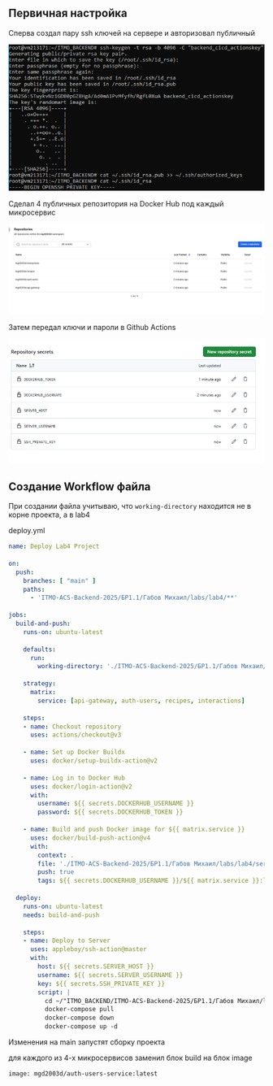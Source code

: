 ## Первичная настройка

Сперва создал пару ssh ключей на сервере и авторизовал публичный

![image](assets/image.png)

Сделал 4 публичных репозитория на Docker Hub под каждый микросервис

![alt text](assets/image2.png)

Затем передал ключи и пароли в Github Actions

![alt text](assets/image3.png)

## Создание Workflow файла

При создании файла учитываю, что `working-directory` находится не в корне проекта, а в lab4

deploy.yml

```yaml
name: Deploy Lab4 Project

on:
  push:
    branches: [ "main" ]
    paths:
      - 'ITMO-ACS-Backend-2025/БР1.1/Габов Михаил/labs/lab4/**'

jobs:
  build-and-push:
    runs-on: ubuntu-latest
    
    defaults:
      run:
        working-directory: './ITMO-ACS-Backend-2025/БР1.1/Габов Михаил/labs/lab4'
        
    strategy:
      matrix:
        service: [api-gateway, auth-users, recipes, interactions]

    steps:
    - name: Checkout repository
      uses: actions/checkout@v3

    - name: Set up Docker Buildx
      uses: docker/setup-buildx-action@v2

    - name: Log in to Docker Hub
      uses: docker/login-action@v2
      with:
        username: ${{ secrets.DOCKERHUB_USERNAME }}
        password: ${{ secrets.DOCKERHUB_TOKEN }}

    - name: Build and push Docker image for ${{ matrix.service }}
      uses: docker/build-push-action@v4
      with:
        context: .
        file: './ITMO-ACS-Backend-2025/БР1.1/Габов Михаил/labs/lab4/services/${{ matrix.service }}/Dockerfile'
        push: true
        tags: ${{ secrets.DOCKERHUB_USERNAME }}/${{ matrix.service }}:latest

  deploy:
    runs-on: ubuntu-latest
    needs: build-and-push

    steps:
    - name: Deploy to Server
      uses: appleboy/ssh-action@master
      with:
        host: ${{ secrets.SERVER_HOST }}
        username: ${{ secrets.SERVER_USERNAME }}
        key: ${{ secrets.SSH_PRIVATE_KEY }}
        script: |
          cd ~/"ITMO_BACKEND/ITMO-ACS-Backend-2025/БР1.1/Габов Михаил/labs/lab4"
          docker-compose pull
          docker-compose down
          docker-compose up -d
```

Изменения на main запустят сборку проекта

для каждого из 4-х микросервисов заменил блок build на блок image

    image: mgd2003d/auth-users-service:latest